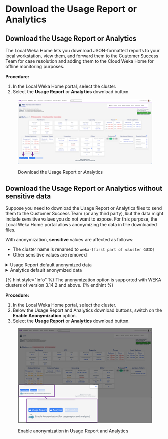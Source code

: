 # Download the Usage Report or Analytics

## Download the Usage Report or Analytics

The Local Weka Home lets you download JSON-formatted reports to your local workstation, view them, and forward them to the Customer Success Team for case resolution and adding them to the Cloud Weka Home for offline monitoring purposes.

**Procedure:**

1. In the Local Weka Home portal, select the cluster.
2. Select the **Usage Report** or **Analytics** download button.

<figure><img src="../../.gitbook/assets/wmng_lwh_download_reports.png" alt=""><figcaption><p>Download the Usage Report or Analytics</p></figcaption></figure>

## Download the Usage Report or Analytics without sensitive data

Suppose you need to download the Usage Report or Analytics files to send them to the Customer Success Team (or any third party), but the data might include sensitive values you do not want to expose. For this purpose, the Local Weka Home portal allows anonymizing the data in the downloaded files.

With anonymization, **sensitive** values are affected as follows:

* The cluster name is renamed to `weka-[first part of cluster GUID]`
* Other sensitive values are removed

<details>

<summary>Usage Report default anonymized data</summary>

The following properties are affected by anonymization:

* name
* alerts
* status/name
* status/cloud

</details>

<details>

<summary>Analytics default anonymized data</summary>

The following properties are affected by anonymization:

* cluster/name
* For all hosts:
  * host/hosts/ips
  * host/hosts/host\_ip
  * host/hosts/hostname
  * host/hosts/instance\_region
  * host/hosts/aws\_instance\_region
* misc/kms/type
* misc/cloud/url
* nfs/interface\_groups/name
* nfs/interface\_groups/gateway
* nfs/interface\_groups/subnet\_mask
* s3/domain
* s3/filesystem
* smb/smb\_trusted\_domains

</details>

{% hint style="info" %}
The anonymization option is supported with WEKA clusters of version 3.14.2 and above.
{% endhint %}

**Procedure:**

1. In the Local Weka Home portal, select the cluster.
2. Below the Usage Report and Analytics download buttons, switch on the **Enable Anonymization** option.
3. Select the **Usage Report** or **Analytics** download button.

<figure><img src="../../.gitbook/assets/wmng_lwh_anonymization.png" alt=""><figcaption><p>Enable anonymization in Usage Report and Analytics</p></figcaption></figure>
